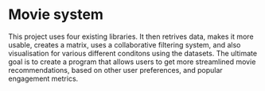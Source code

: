 # Movie system
This project uses four existing libraries. It then retrives data, makes it more usable, creates a matrix, uses a collaborative filtering system, and also visualisation for various different conditons using the datasets. The ultimate goal is to create a program that allows users to get more streamlined movie recommendations, based on other user preferences, and popular engagement metrics.
